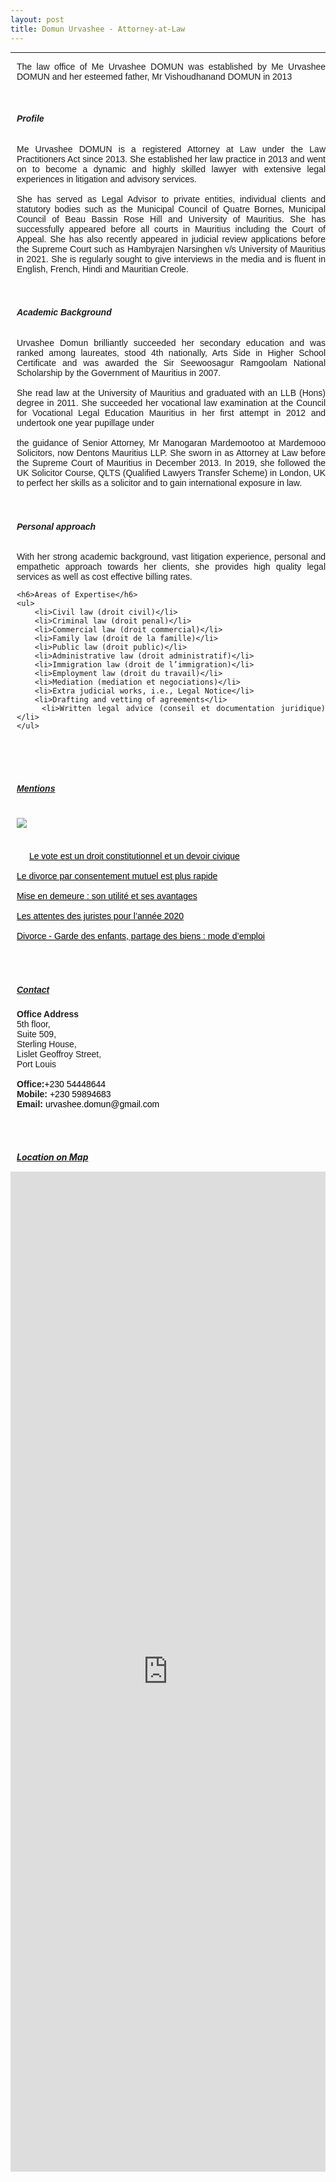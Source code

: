 ```yaml
---
layout: post
title: Domun Urvashee - Attorney-at-Law
---
```

<!-- <img src="./lawyer.jpg" style="margin-top: -50px;"> -->
<!-- <br><br> -->
<hr>
<div style="font-family: 'Raleway', sans-serif;text-align:justify;margin-left:10px;">The law office of Me Urvashee DOMUN was established by Me Urvashee DOMUN
and her esteemed father, Mr Vishoudhanand DOMUN in 2013
<br><br><br>
<h6 style=""><b>Profile</b></h6>
Me Urvashee DOMUN is a registered Attorney at Law under the Law Practitioners Act
since 2013. She established her law practice in 2013 and went on to become a dynamic
and highly skilled lawyer with extensive legal experiences in litigation and advisory
services.
<br><br>
She has served as Legal Advisor to private entities, individual clients and statutory bodies
such as the Municipal Council of Quatre Bornes, Municipal Council of Beau Bassin Rose
Hill and University of Mauritius. She has successfully appeared before all courts in
Mauritius including the Court of Appeal. She has also recently appeared in judicial
review applications before the Supreme Court such as Hambyrajen Narsinghen v/s
University of Mauritius in 2021. She is regularly sought to give interviews in the media
and is fluent in English, French, Hindi and Mauritian Creole.
</div>
<br><br>

<div style="font-family: 'Raleway', sans-serif;text-align:justify;margin-left:10px;"><h6 style=""><b>Academic Background</b></h6>
Urvashee Domun brilliantly succeeded her secondary education and was ranked among
laureates, stood 4th nationally, Arts Side in Higher School Certificate and was awarded
the Sir Seewoosagur Ramgoolam National Scholarship by the Government of Mauritius
in 2007.<br><br>
She read law at the University of Mauritius and graduated with an LLB (Hons) degree in
2011. She succeeded her vocational law examination at the Council for Vocational Legal
Education Mauritius in her first attempt in 2012 and undertook one year pupillage under
<br><br>
the guidance of Senior Attorney, Mr Manogaran Mardemootoo at Mardemooo Solicitors,
now Dentons Mauritius LLP.
She sworn in as Attorney at Law before the Supreme Court of Mauritius in December
2013. In 2019, she followed the UK Solicitor Course, QLTS (Qualified Lawyers Transfer
Scheme) in London, UK to perfect her skills as a solicitor and to gain international
exposure in law.
</div>
<br><br>

<div style="font-family: 'Raleway', sans-serif;text-align:justify;margin-left:10px;"><h6 style=""><b>Personal approach</b></h6>
    <p>With her strong academic background, vast litigation experience, personal and empathetic approach towards her clients, she provides high quality legal services as well as cost effective billing rates.</p>

    <h6>Areas of Expertise</h6>
    <ul>
        <li>Civil law (droit civil)</li>
        <li>Criminal law (droit penal)</li>
        <li>Commercial law (droit commercial)</li>
        <li>Family law (droit de la famille)</li>
        <li>Public law (droit public)</li>
        <li>Administrative law (droit administratif)</li>
        <li>Immigration law (droit de l’immigration)</li>
        <li>Employment law (droit du travail)</li>
        <li>Mediation (mediation et negociations)</li>
        <li>Extra judicial works, i.e., Legal Notice</li>
        <li>Drafting and vetting of agreements</li>
        <li>Written legal advice (conseil et documentation juridique)</li>
    </ul>

</div>
<br><br><br>
<div style="font-family: 'Raleway', sans-serif;text-align:justify;margin-left:10px;">    <h5 style="text-decoration:underline"><b>Mentions</b></h5>
    <br>
    <img src="./defi.jpeg" style="margin-bottom: 50px;">
    <a style="text-decoration:unerline;color:black" href="https://defimedia.info/lavouee-urvashee-domun-le-vote-est-un-droit-constitutionnel-et-un-devoir-civique" target="_blank">Le vote est un droit constitutionnel et un devoir civique</a> <br><br>
     <a style="text-decoration:unerline;color:black" href="https://defimedia.info/me-urvashee-domun-le-divorce-par-consentement-mutuel-est-plus-rapide" target="_blank">Le divorce par consentement mutuel est plus rapide</a><br><br>
     <a style="text-decoration:unerline;color:black" href="https://defimedia.info/mise-en-demeure-son-utilite-et-ses-avantages" target="_blank">Mise en demeure : son utilité et ses avantages</a><br><br>
     <a style="text-decoration:unerline;color:black" href="https://defimedia.info/les-attentes-des-juristes-pour-lannee-2020" target="_blank">Les attentes des juristes pour l’année 2020</a><br><br>
     <a style="text-decoration:unerline;color:black" href="https://defimedia.info/divorce-garde-des-enfants-partage-des-biens-mode-demploi" target="_blank">Divorce - Garde des enfants, partage des biens : mode d’emploi</a><br><br>
    
</div>
<br><br>
<div style="font-family: 'Raleway', sans-serif;text-align:justify;margin-left:10px;">    <h5 style="text-decoration:underline"><b>Contact</b></h5>
    <b>Office Address</b>
    <br>
    5th floor, <br>
    Suite 509, <br>
    Sterling House, <br>
    Lislet Geoffroy Street,<br>
    Port Louis <br>
    <br>
    <b>Office:</b><a style="text-decoration:none;color:black" title="Click to call us1" href="tel:+23054448644">+230 54448644</a>
    <br>
    <b>Mobile:</b> <a style="text-decoration:none;color:black" title="Click to call us" href="tel:+2305894683">+230 59894683</a>
    <br>
    <b>Email:</b><a style="text-decoration:none;color:black" title="Click to send us a message" href = "mailto: urvashee.domun@gmail.com"> urvashee.domun@gmail.com</a>
</div>

<br><br>
<h5 style="text-decoration:underline;margin-bottom:15px;margin-left:10px;"><b>Location on Map</b></h5>
<div class="col-12 col-sm-8" style="height: 40vh">
<iframe src="https://www.google.com/maps/embed?pb=!1m18!1m12!1m3!1d3745.2327594130747!2d57.50301331547846!3d-20.166031950901345!2m3!1f0!2f0!3f0!3m2!1i1024!2i768!4f13.1!3m3!1m2!1s0x217c514a42686775%3A0xb9e2335789a105e4!2sSterling%20House!5e0!3m2!1sen!2smu!4v1664112237949!5m2!1sen!2smu" width="100%" height="100%" style="border:0;" allowfullscreen="" loading="lazy" referrerpolicy="no-referrer-when-downgrade"></iframe>
</div>
